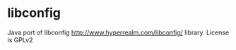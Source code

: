 libconfig
=========

Java port of libconfig http://www.hyperrealm.com/libconfig/ library. License is GPLv2
